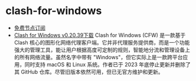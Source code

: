 # clash-for-windows
- [免费节点订阅](https://polarisnet.cloud/#/register?code=G53csTkQ)
- [Clash for Windows v0.20.39下载](https://github.com/clash-version/clash-for-windows/releases/download/v0.20.39/Clash.for.Windows-0.20.39-win.7z)
Clash for Windows (CFW) 是一款基于 Clash 核心的图形化网络代理客户端。它并非代理服务提供商，而是一个功能强大的管理工具，能让用户根据高度可定制的规则，智能地分流和管理设备上的所有网络流量。虽然名字中带有 "Windows"，但它实际上是一款跨平台应用，同时支持 macOS 和 Linux 系统。作者已于 2023 年底停止更新并删除了其 GitHub 仓库。尽管旧版本依然可用，但已无官方维护和更新。
